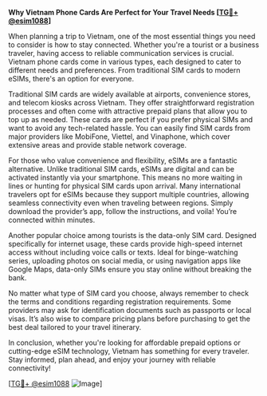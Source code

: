 **Why Vietnam Phone Cards Are Perfect for Your Travel Needs [[TG💪+ @esim1088](https://t.me/s/esim1088)]**

When planning a trip to Vietnam, one of the most essential things you need to consider is how to stay connected. Whether you're a tourist or a business traveler, having access to reliable communication services is crucial. Vietnam phone cards come in various types, each designed to cater to different needs and preferences. From traditional SIM cards to modern eSIMs, there's an option for everyone.

Traditional SIM cards are widely available at airports, convenience stores, and telecom kiosks across Vietnam. They offer straightforward registration processes and often come with attractive prepaid plans that allow you to top up as needed. These cards are perfect if you prefer physical SIMs and want to avoid any tech-related hassle. You can easily find SIM cards from major providers like MobiFone, Viettel, and Vinaphone, which cover extensive areas and provide stable network coverage.

For those who value convenience and flexibility, eSIMs are a fantastic alternative. Unlike traditional SIM cards, eSIMs are digital and can be activated instantly via your smartphone. This means no more waiting in lines or hunting for physical SIM cards upon arrival. Many international travelers opt for eSIMs because they support multiple countries, allowing seamless connectivity even when traveling between regions. Simply download the provider’s app, follow the instructions, and voila! You’re connected within minutes.

Another popular choice among tourists is the data-only SIM card. Designed specifically for internet usage, these cards provide high-speed internet access without including voice calls or texts. Ideal for binge-watching series, uploading photos on social media, or using navigation apps like Google Maps, data-only SIMs ensure you stay online without breaking the bank.

No matter what type of SIM card you choose, always remember to check the terms and conditions regarding registration requirements. Some providers may ask for identification documents such as passports or local visas. It’s also wise to compare pricing plans before purchasing to get the best deal tailored to your travel itinerary.

In conclusion, whether you're looking for affordable prepaid options or cutting-edge eSIM technology, Vietnam has something for every traveler. Stay informed, plan ahead, and enjoy your journey with reliable connectivity!

[[TG💪+ @esim1088](https://t.me/s/esim1088) ![Image](https://i.postimg.cc/Y0z9fWf4/image.png)]